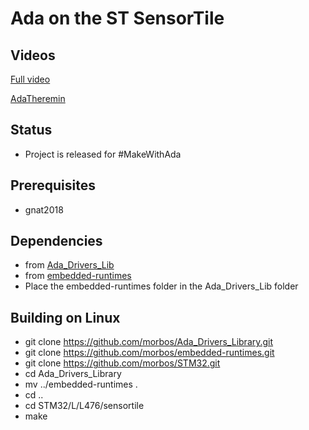 # Ada on the ST SensorTile

## Videos

[Full video](https://www.youtube.com/watch?v=E290oAYr0f8)

[AdaTheremin](https://youtu.be/E290oAYr0f8?t=404)

## Status
- Project is released for #MakeWithAda

## Prerequisites
- gnat2018

## Dependencies
- from [Ada_Drivers_Lib](https://github.com/morbos/Ada_Drivers_Library)
- from [embedded-runtimes](https://github.com/morbos/embedded-runtimes)
- Place the embedded-runtimes folder in the Ada_Drivers_Lib folder

## Building on Linux
- git clone https://github.com/morbos/Ada_Drivers_Library.git
- git clone https://github.com/morbos/embedded-runtimes.git
- git clone https://github.com/morbos/STM32.git
- cd Ada_Drivers_Library
- mv ../embedded-runtimes .
- cd ..
- cd STM32/L/L476/sensortile
- make

